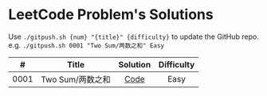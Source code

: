 # LeetCode Problem's Solutions

Use `./gitpush.sh {num} "{title}" {difficulty}` to update the GitHub repo.  
e.g. `./gitpush.sh 0001 "Two Sum/两数之和" Easy`

|#|Title|Solution|Difficulty|
|:-:|:-:|:-:|:-:|
| 0001 | Two Sum/两数之和 | [Code](https://github.com/YanY-Henry/LeetCode/blob/main/code/0001.py) | Easy |\n| 0088 | Merge Sorted Array/合并两个有序数组 | [Code](https://github.com/YanY-Henry/LeetCode/blob/main/code/0088.py) | Easy |
